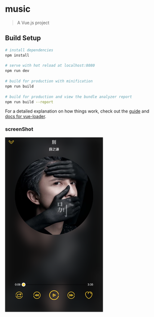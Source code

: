 # music

> A Vue.js project

## Build Setup

``` bash
# install dependencies
npm install

# serve with hot reload at localhost:8080
npm run dev

# build for production with minification
npm run build

# build for production and view the bundle analyzer report
npm run build --report
```

For a detailed explanation on how things work, check out the [guide](http://vuejs-templates.github.io/webpack/) and [docs for vue-loader](http://vuejs.github.io/vue-loader).
### screenShot

<img width="320" height="568" src="https://github.com/dcharlie123/vueMusic/blob/master/screenShot/localhost-8081-(iPhone%206%20Plus).png"/>
